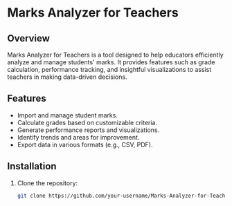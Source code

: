 # Marks Analyzer for Teachers

## Overview
Marks Analyzer for Teachers is a tool designed to help educators efficiently analyze and manage students' marks. It provides features such as grade calculation, performance tracking, and insightful visualizations to assist teachers in making data-driven decisions.

## Features
- Import and manage student marks.
- Calculate grades based on customizable criteria.
- Generate performance reports and visualizations.
- Identify trends and areas for improvement.
- Export data in various formats (e.g., CSV, PDF).

## Installation
1. Clone the repository:
   ```bash
   git clone https://github.com/your-username/Marks-Analyzer-for-Teachers.git
   ```